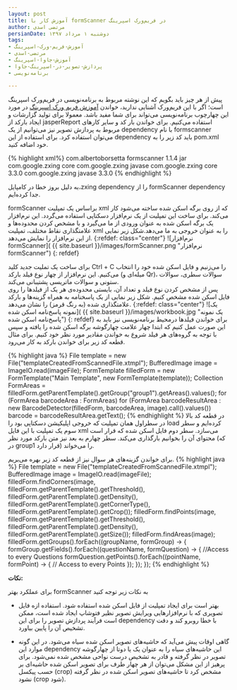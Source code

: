 ```yaml
---
layout: post
title: آموزش کار با formScanner در فریم‌ورک اسپرینگ
author: مرتضی اسدی
persianDate: دوشنبه ۱ مرداد ۱۳۹۷
tags:
- آموزش-فریم-ورک-اسپرینگ
- مرتضی-اسدی
- آموزش-جاوا-اسپرینگ
- پردازش-تصویر-در-اسپرینگ-جاوا
- برنامه‌نویسی

---
```

  

پیش از هر چیز باید بگویم که این نوشته مربوط به برنامه‌نویسی در فریم‌ورک اسپرینگ است؛ اگر با این فریم‌ورک آشنایی ندارید، خواندن [آموزش فریم ورک اسپرینگ](http://asadiweb.ir/%d9%81%d8%b1%db%8c%d9%85-%d9%88%d8%b1%da%a9-%d8%a7%d8%b3%d9%be%d8%b1%db%8c%d9%86%da%af-spring-framework-%da%86%db%8c%d8%b3%d8%aa%d8%9f/) در مورد این چهارچوب برنامه‌نویسی می‌تواند برای شما مفید باشد. معمولا برای تولید گزارشات و ایجاد بارکد از jasperReport استفاده می‌کنیم. برای خواندن بار کد و سایر کارهای مربوط به پردازش تصویر نیز می‌توانیم از یک dependency با نام formscanner می‌توان استفاده کرد. برای استفاده از این dependency باید کد زیر را به pom.xml خود اضافه کنید.



{% highlight xml%}
<dependency>
   <groupId>com.albertoborsetta</groupId>
   <artifactId>formscanner</artifactId>
   <version>1.1.4</version>
   <type>jar</type>
   <exclusions>
      <exclusion>
        <groupId>com.google.zxing</groupId>
        <artifactId>core</artifactId>
      </exclusion>
      <exclusion>
        <groupId>com.google.zxing</groupId>
        <artifactId>javase</artifactId>
      </exclusion>
   </exclusions>
</dependency>
<dependency>
   <groupId>com.google.zxing</groupId>
   <artifactId>core</artifactId>
   <version>3.3.0</version>
</dependency>
<dependency>
   <groupId>com.google.zxing</groupId>
   <artifactId>javase</artifactId>
   <version>3.3.0</version>
</dependency>
{% endhighlight %}

به دلیل بروز خطا در کامپایل،zxing dependency  را از formScanner dependency جدا کرده‌ایم.

formScanner براساس یک تمپلیت xml که از روی برگه اسکن شده ساخته می‌شود کار می‌کند. برای ساخت این تمپلیت از یک نرم‌افزار دسکتاپی استفاده می‌گردد. این نرم‌افزار یک برگه اسکن شده به عنوان ورودی از ما می‌گیرد و با مشخص کردن محدوده‌ها و علامتگذاری نقاط مختلف، تمپلیت xml را به عنوان خروجی به ما می‌دهد.شکل زیر نمایی از این نرم‌افزار را نمایش می‌دهد.
{:refdef: class="center"}
![نرم‌افزار formScanner]( {{ site.baseurl }}/images/formScanner.png "نرم‌افزار formScanner")
{: refdef}

برای ساخت یک تملیت جدید کلید Ctrl + C را می‌زنیم و فایل اسکن شده خود را انتخاب می‌کنیم. این نرم‌افزار از چهار نوع فیلد بارکد (میله‌ای و Qr)، سوالات سطری، سوالات ستونی و سوالات ماتریسی پشتیبانی می‌کند.  
پس از مشخص کردن نوع فیلد و تعداد آن، بایستی محدوده‌‌ی هر یک از فیلدها را روی فایل اسکن شده مشخص کنیم. شکل زیر نمایی از یک پاسخنامه به همراه گزینه‌ها و بارکد علامتگذاری شده (به رنگ قرمز) را نشان می‌دهد.
{:refdef: class="center"}
![یک نمونه پاسخ‌نامه اسکن شده]( {{ site.baseurl }}/images/workbook.jpg "یک نمونه پاسخ‌نامه اسکن شده")
{: refdef}
 برای خواندن فیلدها درمحیط برنامه‌نویسی نیز باید به این صورت عمل کنیم که ابتدا چهار علامت چهارگوشه برگه اسکن شده را یافته و سپس با توجه به گروه‌های هر فیلد شروع به خواندن مقادیر مورد نظر خود کنیم. برای مثال قطعه کد زیر برای خواندن بارکد به کار می‌رود.

{% highlight java %}
File template = new File("templateCreatedFromScannedFile.xtmpl");
BufferedImage image = ImageIO.read(imageFile);
FormTemplate filledForm = new FormTemplate("Main Template", new FormTemplate(template));
Collection<FormArea> FormAreas = filledForm.getParentTemplate().getGroup("group1").getAreas().values();
for (FormArea barcodeArea : FormAreas)
  for (FormArea barcodeResultArea : new BarcodeDetector(filledForm, barcodeArea, image).call().values())
      barcode = barcodeResultArea.getText();
{% endhighlight %}
در قطعه کد بالا در سطراول همان تمپلیت که خروجی اپلیکیشن دسکتاپی بود را load کرده‌ایم و سطر سوم یک تمپلیت با این فایل xml می‌سازد. سطر دوم فایل اسکن شده که قرار است محتوای آن را بخوانیم بارگذاری می‌کند. سطر چهارم به بعد نیز متن بارکد مورد نظر (که در group1 قرار دارد) را می‌خواند.

برای خواندن گزینه‌های هر سوال نیز از قطعه کد زیر بهره می‌بریم.
{% highlight java %}
File template = new File("templateCreatedFromScannedFile.xtmpl");
BufferedImage image = ImageIO.read(imageFile);
filledForm.findCorners(image, filledForm.getParentTemplate().getThreshold(), filledForm.getParentTemplate().getDensity(), filledForm.getParentTemplate().getCornerType(), filledForm.getParentTemplate().getCrop());
filledForm.findPoints(image, filledForm.getParentTemplate().getThreshold(), filledForm.getParentTemplate().getDensity(), filledForm.getParentTemplate().getSize());
filledForm.findAreas(image);
filledForm.getGroups().forEach((groupName, formGroup) -> {
  formGroup.getFields().forEach((questionName, formQuestion) -> {
    //Access to every Questions
    formQuestion.getPoints().forEach((pointName, formPoint) -> {
      // Access to every Points
    });
  });
});
{% endhighlight %}


**نکات:**

برای عملکرد بهتر formScanner به نکات زیر توجه کنید

- بهتر است برای ایجاد تمپلیت از فایل اسکن شده استفاده شود. استفاده ازه فایل تصویری که با نرم‌افزارهایی ویرایش تصویر نظیر فتوشاپ ایجاد شده است، ممکن است فرآیند پردازش تصویر را برای این dependency با خطا روبرو کند و دقت تشخیص آن را پایین بیاورد.

- گاهی اوقات پیش می‌آید که حاشیه‌های تصویر اسکن شده سیاه می‌شود. در این گونه موارد این dependency این حاشیه‌های سیاه را به عنوان یک یا دوتا از چهارگوشه تصویر در نظر گرفته و قادر به تشخیص درست نواحی مشخص شده نمی‌شود. برای پرهیز از این مشکل می‌توان از هر چهار طرف برای تصویر اسکن شده حاشیه‌ای بر حسب پیکسل (crop) مشخص کرد تا حاشیه‌های تصویر اسکن شده در نظر گرفته نشود (crop شود).
